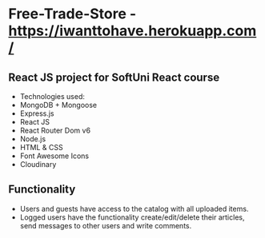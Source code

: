 # Free-Trade-Store - https://iwanttohave.herokuapp.com/

## React JS project for SoftUni React course

- Technologies used:
- MongoDB + Mongoose
- Express.js
- React JS
- React Router Dom v6
- Node.js
- HTML & CSS
- Font Awesome Icons
- Cloudinary

## Functionality
- Users and guests have access to the catalog with all uploaded items.
- Logged users have the functionality create/edit/delete their articles, send messages to other users and write comments.